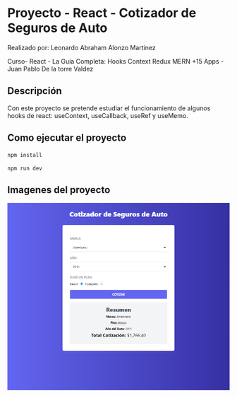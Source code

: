 # Proyecto - React - Cotizador de Seguros de Auto
Realizado por: Leonardo Abraham Alonzo Martinez

Curso- React - La Guía Completa: Hooks Context Redux MERN +15 Apps - Juan Pablo De la torre Valdez

## Descripción
Con este proyecto se pretende estudiar el funcionamiento de algunos hooks de react: useContext, useCallback, useRef y useMemo. 

## Como ejecutar el proyecto
```
npm install
```
```
npm run dev
```

## Imagenes del proyecto
![Image text](https://github.com/LeonardoAbraham/react-cotizador-seguros/blob/main/public/CotizadorSeguros.png)

